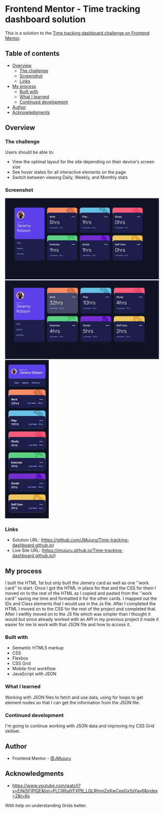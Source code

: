 # Frontend Mentor - Time tracking dashboard solution

This is a solution to the [Time tracking dashboard challenge on Frontend Mentor](https://www.frontendmentor.io/challenges/time-tracking-dashboard-UIQ7167Jw).
## Table of contents

- [Overview](#overview)
  - [The challenge](#the-challenge)
  - [Screenshot](#screenshot)
  - [Links](#links)
- [My process](#my-process)
  - [Built with](#built-with)
  - [What I learned](#what-i-learned)
  - [Continued development](#continued-development)
- [Author](#author)
- [Acknowledgments](#acknowledgments)

## Overview

### The challenge

Users should be able to:

- View the optimal layout for the site depending on their device's screen size
- See hover states for all interactive elements on the page
- Switch between viewing Daily, Weekly, and Monthly stats

### Screenshot

![](./design/Desktop1.jpg)
![](./design/DesktopActive.jpg)
![](./design/mobile.jpg)

### Links

- Solution URL: (https://github.com/JMujuru/Time-tracking-dashboard.github.io)
- Live Site URL: (https://jmujuru.github.io/Time-tracking-dashboard.github.io/)

## My process


I built the HTML 1st but only built the Jemery card as well as one ''work card'' to start. Once I got the HTML in place for that and the CSS for them I moved on to the rest of the HTML as I copied and pasted from the ''work card'' saving me time and formatted it for the other cards. I mapped out the IDs and Class elements that I would use in the Js file. After I completed the HTML I moved on to the CSS for the rest of the project and completed that. After I swiftly moved on to the JS file which was simpler than I thought it would but since already worked with an API in my previous project it made it easier for me to work with that JSON file and how to access it. 
### Built with

- Semantic HTML5 markup
- CSS
- Flexbox
- CSS Grid
- Mobile-first workflow
- JavaScript with JSON
### What I learned

Working with JSON files to fetch and use data, using for loops to get element nodes so that I can get the information from the JSON file.


### Continued development

I'm going to continue working with JSON data and improving my CSS Grid skillset.


## Author

- Frontend Mentor - [@JMujuru](https://www.frontendmentor.io/profile/JMujuru)
## Acknowledgments

- https://www.youtube.com/watch?v=EiNiSFIPIQE&list=PLCWbaYFXPB_LQLRhnnZqXwCepGxSsYay6&index=2&t=6s

With help on understanding Grids better. 
